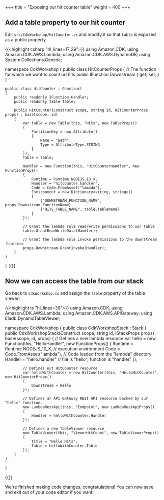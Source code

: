 +++
title = "Exposing our hit counter table"
weight = 400
+++

## Add a table property to our hit counter

Edit `src/CdkWorkshop/HitCounter.cs` and modify it so that `table` is exposed as a public property.

{{<highlight csharp "hl_lines=17 29">}}
using Amazon.CDK;
using Amazon.CDK.AWS.Lambda;
using Amazon.CDK.AWS.DynamoDB;
using System.Collections.Generic;

namespace CdkWorkshop
{
    public class HitCounterProps
    {
        // The function for which we want to count url hits
        public IFunction Downstream { get; set; }
    }

    public class HitCounter : Construct
    {
        public readonly IFunction Handler;
        public readonly Table Table;

        public HitCounter(Construct scope, string id, HitCounterProps props) : base(scope, id)
        {
            var table = new Table(this, "Hits", new TableProps()
            {
                PartitionKey = new Attribute()
                {
                    Name = "path",
                    Type = AttributeType.STRING
                }
            });
            Table = table;
            
            Handler = new Function(this, "HitCounterHandler", new FunctionProps()
            {
                Runtime = Runtime.NODEJS_10_X,
                Handler = "hitcounter.handler",
                Code = Code.FromAsset("lambda"),
                Environment = new Dictionary<string, string>()
                {
                    {"DOWNSTREAM_FUNCTION_NAME", props.Downstream.FunctionName},
                    {"HITS_TABLE_NAME", table.TableName}
                }
            });

            // Grant the lambda role read/write permissions to our table
            table.GrantReadWriteData(Handler);

            // Grant the lambda role invoke permissions to the downstream function
            props.Downstream.GrantInvoke(Handler);
        }
    }
}
{{</highlight>}}

## Now we can access the table from our stack

Go back to `CdkWorkshop.cs` and assign the `Table` property of the table viewer:

{{<highlight ts "hl_lines=36">}}
using Amazon.CDK;
using Amazon.CDK.AWS.Lambda;
using Amazon.CDK.AWS.APIGateway;
using Eladb.DynamoTableViewer;

namespace CdkWorkshop
{
    public class CdkWorkshopStack : Stack
    {
        public CdkWorkshopStack(Construct scope, string id, IStackProps props) : base(scope, id, props)
        {
            // Defines a new lambda resource
            var hello = new Function(this, "HelloHandler", new FunctionProps()
            {
                Runtime = Runtime.NODEJS_10_X, // execution environment
                Code = Code.FromAsset("lambda"), // Code loaded from the "lambda" directory
                Handler = "hello.handler" // file is "hello", function is "handler"
            });

            // Defines out HitCounter resource
            var helloWithCounter = new HitCounter(this, "HelloHitCounter", new HitCounterProps()
            {
                Downstream = hello
            });

            // Defines an API Gateway REST API resource backed by our "hello" function.
            new LambdaRestApi(this, "Endpoint", new LambdaRestApiProps()
            {
                Handler = helloWithCounter.Handler
            });

            // Defines a new TableViewer resource
            new TableViewer(this, "ViewerHitCount", new TableViewerProps()
            {
                Title = "Hello Hits",
                Table = helloWithCounter.Table
            });
        }
    }
}

{{</highlight>}}

We're finished making code changes, congratulations!
You can now save and exit out of your code editor if you want.
